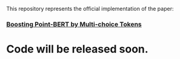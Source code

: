 This repository represents the official implementation of the paper:

### [Boosting Point-BERT by Multi-choice Tokens](https://arxiv.org/abs/2207.13226)

# Code will be released soon.
